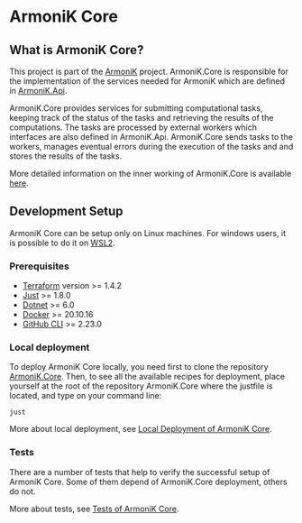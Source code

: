 
# ArmoniK Core

## What is ArmoniK Core?

This project is part of the [ArmoniK](https://github.com/aneoconsulting/ArmoniK) project. ArmoniK.Core is responsible for the implementation of the services needed for ArmoniK which are defined in [ArmoniK.Api](https://github.com/aneoconsulting/ArmoniK.Api).

ArmoniK.Core provides services for submitting computational tasks, keeping track of the status of the tasks and retrieving the results of the computations. The tasks are processed by external workers which interfaces are also defined in ArmoniK.Api. ArmoniK.Core sends tasks to the workers, manages eventual errors during the execution of the tasks and and stores the results of the tasks.

More detailed information on the inner working of ArmoniK.Core is available [here](https://aneoconsulting.github.io/ArmoniK.Core/).

## Development Setup

ArmoniK Core can be setup only on Linux machines. For windows users, it is possible to do it on [WSL2](https://learn.microsoft.com/en-us/windows/wsl/about).

### Prerequisites

- [Terraform](https://www.terraform.io/) version >= 1.4.2
- [Just](https://github.com/casey/just) >= 1.8.0
- [Dotnet](https://dotnet.microsoft.com/en-us/) >= 6.0
- [Docker](https://www.docker.com/) >= 20.10.16
- [GitHub CLI](https://cli.github.com/) >= 2.23.0

### Local deployment

To deploy ArmoniK Core locally, you need first to clone the repository [ArmoniK.Core](https://github.com/aneoconsulting/armonik.core). Then, to see all the available recipes for deployment, place yourself at the root of the repository ArmoniK.Core where the justfile is located, and type on your command line:

```shell
just
```

More about local deployment, see [Local Deployment of ArmoniK Core](./.docs/content/1.concepts/1.local-deployment.md).

### Tests

There are a number of tests that help to verify the successful setup of ArmoniK Core. Some of them depend of ArmoniK.Core deployment, others do not.

More about tests, see [Tests of ArmoniK Core](./.docs/content//1.concepts/2.tests.md).
